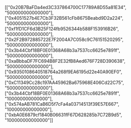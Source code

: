 [["0x20B7BaFDa4ed3C337864700C17789A8D55a81E34", "500000000000000"],["0x4051527b4E7Cb3F32B561cFb8675Beabd9D2a224", "500000000000000"],["0xf1fD1CF6d3B25F124fb9526344b588F153916B26", "500000000000000"],["0x2F2B972885722E7F2004A7C058c9C76151520295", "500000000000000"],["0x3b44Cbf18BF0E01368A68b3a7537cc6625e7891f", "500000000000000"],["0xaBbbaDF7FC694B8F2E32fB8Aed676F728D390638", "500000000000000"],["0x9350108640518764a268f9EA6195d22e40A90EF0", "500000000000000"],["0xC11349Cc28c197AA45962Ba675968E406Cd22C75", "500000000000000"],["0x3b44Cbf18BF0E01368A68b3a7537cc6625e7891f", "100000000000000"],["0x574aAB781CaB6D5f7cFa4a03714513f39E57E667", "100000000000000"],["0xbA0E6879cf1840B06631fF67D628285b7C72B9d5", "100000000000000"]]